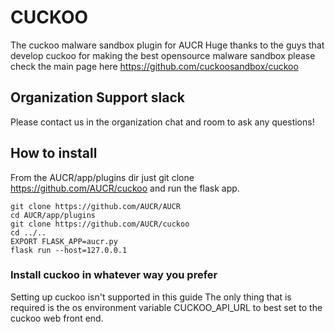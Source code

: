 # CUCKOO

The cuckoo malware sandbox plugin for AUCR
Huge thanks to the guys that develop cuckoo for making the best opensource malware sandbox please check the main page here
https://github.com/cuckoosandbox/cuckoo


## Organization Support slack

Please contact us in the organization chat and room to ask any questions!


## How to install

From the AUCR/app/plugins dir just git clone https://github.com/AUCR/cuckoo and run the flask app.

    git clone https://github.com/AUCR/AUCR
    cd AUCR/app/plugins
    git clone https://github.com/AUCR/cuckoo
    cd ../..
    EXPORT FLASK_APP=aucr.py
    flask run --host=127.0.0.1
### Install cuckoo in whatever way you prefer 
Setting up cuckoo isn't supported in this guide
The only thing that is required is the os environment variable CUCKOO_API_URL to best set to the cuckoo web front end.